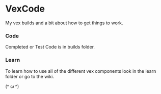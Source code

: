 # VexCode
My vex builds and a bit about how to get things to work.

### Code
Completed or Test Code is in builds folder.

### Learn
To learn how to use all of the different vex components look in the learn folder or go to the wiki.

(^ ω ^)
